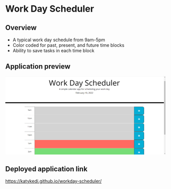 # Work Day Scheduler

## Overview
* A typical work day schedule from 9am-5pm
* Color coded for past, present, and future time blocks
* Ability to save tasks in each time block

## Application preview
![alt text](https://github.com/KatyKedi/workday-scheduler/blob/main/assets/images/workday-scheduler.png?raw=true)

## Deployed application link
https://katykedi.github.io/workday-scheduler/
